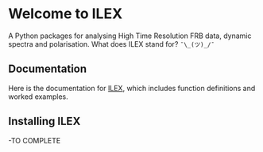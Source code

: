 # Welcome to ILEX
A Python packages for analysing High Time Resolution FRB data, dynamic spectra and polarisation. 
What does ILEX stand for? `¯\_(ツ)_/¯`


## Documentation
Here is the documentation for [ILEX](https://tdial2000.github.io/ILEX/), which includes function definitions and worked examples.

## Installing ILEX
-TO COMPLETE

